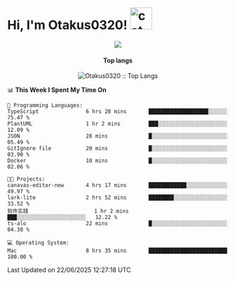 <h1> Hi, I'm Otakus0320! <img src="https://media.giphy.com/media/mGcNjsfWAjY5AEZNw6/giphy.gif" width="50" alt="cat"></h1>

<p align="center"><a href="https://wakatime.com/@044d69d0-1253-4f60-96b6-5d19a0f9dde5"><img src="https://wakatime.com/badge/user/044d69d0-1253-4f60-96b6-5d19a0f9dde5.svg" /></a></p>

<h4 align="center">Top langs</h4>

<p align="center"><img src="https://github-readme-stats.vercel.app/api/top-langs/?username=Otakus0320&langs_count=10&theme=tokyonight&layout=compact&timestamp={{random_number}}" alt="Otakus0320 :: Top Langs" /></p>

<!--START_SECTION:waka-->
📊 **This Week I Spent My Time On** 

```text
💬 Programming Languages: 
TypeScript               6 hrs 28 mins       ███████████████████░░░░░░   75.47 % 
PlantUML                 1 hr 2 mins         ███░░░░░░░░░░░░░░░░░░░░░░   12.09 % 
JSON                     28 mins             █░░░░░░░░░░░░░░░░░░░░░░░░   05.49 % 
GitIgnore file           20 mins             █░░░░░░░░░░░░░░░░░░░░░░░░   03.90 % 
Docker                   10 mins             █░░░░░░░░░░░░░░░░░░░░░░░░   02.06 % 

🐱‍💻 Projects: 
canavas-editor-new       4 hrs 17 mins       ████████████░░░░░░░░░░░░░   49.97 % 
lark-lite                2 hrs 52 mins       ████████░░░░░░░░░░░░░░░░░   33.52 % 
软件实践                     1 hr 2 mins         ███░░░░░░░░░░░░░░░░░░░░░░   12.22 % 
ts-alo                   22 mins             █░░░░░░░░░░░░░░░░░░░░░░░░   04.30 % 

💻 Operating System: 
Mac                      8 hrs 35 mins       █████████████████████████   100.00 % 
```


 Last Updated on 22/06/2025 12:27:18 UTC
<!--END_SECTION:waka-->
